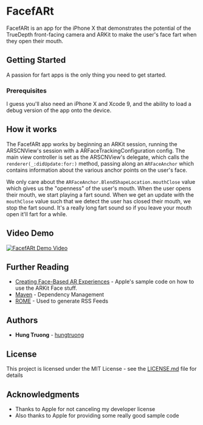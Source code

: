 # FacefARt

FacefARt is an app for the iPhone X that demonstrates the potential of the TrueDepth front-facing camera and ARKit to make the user's face fart when they open their mouth.

## Getting Started

A passion for fart apps is the only thing you need to get started.

### Prerequisites

I guess you'll also need an iPhone X and Xcode 9, and the ability to load a debug version of the app onto the device.

## How it works

The FacefARt app works by beginning an ARKit session, running the ARSCNView's session with a ARFaceTrackingConfiguration config. The main view controller is set as the ARSCNView's delegate, which calls the `renderer(_:didUpdate:for:)` method, passing along an `ARFaceAnchor` which contains information about the various anchor points on the user's face.

We only care about the `ARFaceAnchor.BlendShapeLocation.mouthClose` value which gives us the "openness" of the user's mouth. When the user opens their mouth, we start playing a fart sound. When we get an update with the `mouthClose` value such that we detect the user has closed their mouth, we stop the fart sound. It's a really long fart sound so if you leave your mouth open it'll fart for a while.

## Video Demo

[![FacefARt Demo Video](http://img.youtube.com/vi/nAsaInywFn0/maxresdefault.jpg)](https://youtu.be/nAsaInywFn0 "TouchFart")


## Further Reading

* [Creating Face-Based AR Experiences](https://developer.apple.com/documentation/arkit/creating_face_based_ar_experiences) - Apple's sample code on how to use the ARKit Face stuff.
* [Maven](https://maven.apache.org/) - Dependency Management
* [ROME](https://rometools.github.io/rome/) - Used to generate RSS Feeds

## Authors

* **Hung Truong** - [hungtruong](https://github.com/hungtruong)

## License

This project is licensed under the MIT License - see the [LICENSE.md](LICENSE.md) file for details

## Acknowledgments

* Thanks to Apple for not canceling my developer license
* Also thanks to Apple for providing some really good sample code
